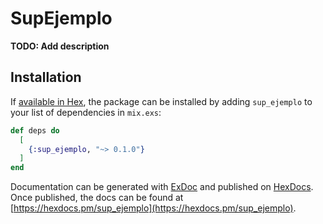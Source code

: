 # SupEjemplo

**TODO: Add description**

## Installation

If [available in Hex](https://hex.pm/docs/publish), the package can be installed
by adding `sup_ejemplo` to your list of dependencies in `mix.exs`:

```elixir
def deps do
  [
    {:sup_ejemplo, "~> 0.1.0"}
  ]
end
```

Documentation can be generated with [ExDoc](https://github.com/elixir-lang/ex_doc)
and published on [HexDocs](https://hexdocs.pm). Once published, the docs can
be found at [https://hexdocs.pm/sup_ejemplo](https://hexdocs.pm/sup_ejemplo).

